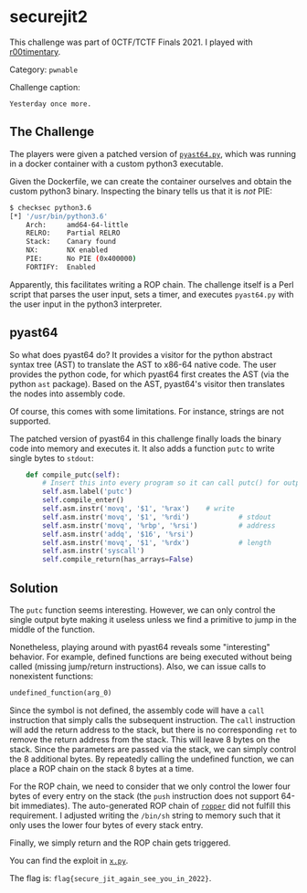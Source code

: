 securejit2
==========

This challenge was part of 0CTF/TCTF Finals 2021.
I played with [r00timentary](https://ctftime.org/team/32783).

Category: `pwnable`

Challenge caption:
```
Yesterday once more.
```


## The Challenge

The players were given a patched version of [`pyast64.py`](https://github.com/benhoyt/pyast64), which was running in a docker container with a custom python3 executable.

Given the Dockerfile, we can create the container ourselves and obtain the custom python3 binary.
Inspecting the binary tells us that it is _not_ PIE:
```bash
$ checksec python3.6
[*] '/usr/bin/python3.6'
    Arch:     amd64-64-little
    RELRO:    Partial RELRO
    Stack:    Canary found
    NX:       NX enabled
    PIE:      No PIE (0x400000)
    FORTIFY:  Enabled
```

Apparently, this facilitates writing a ROP chain.
The challenge itself is a Perl script that parses the user input, sets a timer, and executes `pyast64.py` with the user input in the python3 interpreter.

## pyast64

So what does pyast64 do?
It provides a visitor for the python abstract syntax tree (AST) to translate the AST to x86-64 native code.
The user provides the python code, for which pyast64 first creates the AST (via the python `ast` package).
Based on the AST, pyast64's visitor then translates the nodes into assembly code.

Of course, this comes with some limitations.
For instance, strings are not supported.

The patched version of pyast64 in this challenge finally loads the binary code into memory and executes it.
It also adds a function `putc` to write single bytes to `stdout`:

```python
    def compile_putc(self):
        # Insert this into every program so it can call putc() for output
        self.asm.label('putc')
        self.compile_enter()
        self.asm.instr('movq', '$1', '%rax')    # write
        self.asm.instr('movq', '$1', '%rdi')            # stdout
        self.asm.instr('movq', '%rbp', '%rsi')          # address
        self.asm.instr('addq', '$16', '%rsi')
        self.asm.instr('movq', '$1', '%rdx')            # length
        self.asm.instr('syscall')
        self.compile_return(has_arrays=False)
```

## Solution

The `putc` function seems interesting.
However, we can only control the single output byte making it useless unless we find a primitive to jump in the middle of the function.

Nonetheless, playing around with pyast64 reveals some "interesting" behavior.
For example, defined functions are being executed without being called (missing jump/return instructions).
Also, we can issue calls to nonexistent functions:

```python
undefined_function(arg_0)
```

Since the symbol is not defined, the assembly code will have a `call` instruction that simply calls the subsequent instruction.
The `call` instruction will add the return address to the stack, but there is no corresponding `ret` to remove the return address from the stack.
This will leave 8 bytes on the stack.
Since the parameters are passed via the stack, we can simply control the 8 additional bytes.
By repeatedly calling the undefined function, we can place a ROP chain on the stack 8 bytes at a time.

For the ROP chain, we need to consider that we only control the lower four bytes of every entry on the stack (the `push` instruction does not support 64-bit immediates).
The auto-generated ROP chain of [`ropper`](http://scoding.de/ropper/) did not fulfill this requirement.
I adjusted writing the `/bin/sh` string to memory such that it only uses the lower four bytes of every stack entry.

Finally, we simply return and the ROP chain gets triggered.

You can find the exploit in [`x.py`](./x.py).

The flag is: `flag{secure_jit_again_see_you_in_2022}`.
